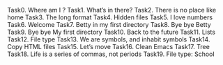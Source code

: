 Task0. Where am I ?
Task1. What’s in there?
Task2. There is no place like home
Task3. The long format 
Task4. Hidden files
Task5. I love numbers
Task6. Welcome
Task7. Betty in my first directory 
Task8. Bye bye Betty 
Task9. Bye bye My first directory 
Task10. Back to the future 
Task11. Lists
Task12. File type 
Task13. We are symbols, and inhabit symbols 
Task14. Copy HTML files
Task15. Let’s move 
Task16. Clean Emacs
Task17. Tree 
Task18. Life is a series of commas, not periods
Task19. File type: School  
